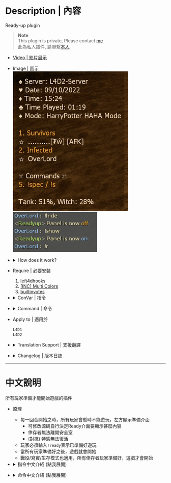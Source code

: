 # Description | 內容
Ready-up plugin

> __Note__ <br/>
This plugin is private, Please contact [me](https://github.com/fbef0102/Game-Private_Plugin#私人插件列表-private-plugins-list)<br/>
此為私人插件, 請聯繫[本人](https://github.com/fbef0102/Game-Private_Plugin#私人插件列表-private-plugins-list)

* [Video | 影片展示](https://youtu.be/AOVQpSg1Kqg)

* Image | 圖示
	<br/>![readyup_1](image/readyup_1.jpg)
	<br/>![readyup_2](image/readyup_2.jpg)

* <details><summary>How does it work?</summary>

	* When new round begins, freeze all survivors and infecteds, and display readyup hud
		* Survivors can not leave saferoom
		* (Versus) Infected can not spawn
	* Players have to type ```!ready``` to mark as ready
	* Once everyone is ready, the game starts
	* Type ```!hide``` or ```!show``` to close or open readyup hud
	* This Plugin also work in coop/realism mode
</details>

* Require | 必要安裝
	1. [left4dhooks](https://forums.alliedmods.net/showthread.php?t=321696)
	2. [[INC] Multi Colors](https://github.com/fbef0102/L4D1_2-Plugins/releases/tag/Multi-Colors)
	3. [builtinvotes](https://github.com/fbef0102/Game-Private_Plugin/releases/tag/builtinvotes)

* <details><summary>ConVar | 指令</summary>

	* cfg/sourcemod/readyup.cfg
		```php
		// Configname to display on the ready-up panel
		l4d_ready_cfg_name "HarryPotter HAHA Mode"

		// Prevent SI from having spawns during ready-up
		l4d_ready_disable_spawns "0"
		
		// Freeze the survivors during ready-up.  When unfrozen they are unable to leave the saferoom but can move freely inside
		l4d_ready_survivor_freeze "0"

		// Maximum number of spectator players to show on the ready-up panel.
		l4d_ready_max_players "8"

		// Number of seconds to count down before the round goes live.
		l4d_ready_delay "3"

		// Enable sound during countdown & on live
		l4d_ready_enable_sound "1"

		// The sound that plays when a round goes on countdown
		l4d_ready_countdown_sound "ambient/alarms/klaxon1.wav"

		// The sound that plays when a round goes live
		l4d_ready_live_sound "ambient/explosions/explode_3.wav"

		// Enable random moustachio chuckle during countdown
		l4d_ready_chuckle "0"

		// Display secret trophy on player's head when ready (survivor only)
		l4d_ready_secret "1"
		```
</details>

* <details><summary>Command | 命令</summary>

	* **Mark yourself as ready for the round to go live**
		```php
		sm_ready
		sm_r
		```
		or
		```php
		Press F1
		```

	* **Mark yourself as not ready if you have set yourself as ready**
		```php
		sm_unready
		sm_nr
		```
		or
		```php
		Press F2
		```
		
	* **Toggle your ready status**
		```php
		sm_toggleready
		```

	* **Hides the ready-up panel so other menus can be seen**
		```php
		sm_hide
		```

	* **Shows a hidden ready-up panel**
		```php
		sm_show
		```

	* **Return to a valid saferoom spawn if you get stuck during an unfrozen ready-up period**
		```php
		sm_return
		```

	* **Forces the round to start regardless of player ready status.  Players can unready to stop a force**
		```php
		sm_forcestart
		sm_fs
		```
</details>

* Apply to | 適用於
	```
	L4D1
	L4D2
	```
	
* <details><summary>Translation Support | 支援翻譯</summary>

	```
	English
	繁體中文
	简体中文
	```
</details>

* <details><summary>Changelog | 版本日誌</summary>

	* v1.2h (2024-1-23)
		* Remove Caster

	* v1.1h (2023-2-27)
		* Translation Support

	* v1.0h
		* Individual plugin

	* 10.2.3
	    * [Original Work by CanadaRox, Target](https://github.com/SirPlease/L4D2-Competitive-Rework/blob/master/addons/sourcemod/scripting/readyup.sp)
</details>

- - - -
# 中文說明
所有玩家準備才能開始遊戲的插件

* 原理
	* 每一回合開始之時，所有玩家會暫時不能遊玩，左方顯示準備介面
		* 可修改源碼自行決定Ready介面要顯示甚麼內容
		* 倖存者無法離開安全室
		* (對抗) 特感無法復活
	* 玩家必須輸入```!ready```表示已準備好遊玩
	* 當所有玩家準備好之後，遊戲就會開始
	* 戰役/寫實/生存模式也適用，所有倖存者玩家準備好，遊戲才會開始

* <details><summary>指令中文介紹 (點我展開)</summary>

	* cfg/sourcemod/readyup.cfg
		```php
		// 在Ready介面上顯示的模式名稱
		l4d_ready_cfg_name "HarryPotter HAHA Mode"

		// 為1時，準備期間特感無法進入靈魂狀態
		l4d_ready_disable_spawns "0"
		
		// 1=準備期間倖存者無法移動
		// 0=準備期間倖存者可以自由移動但不能出去安全室外
		l4d_ready_survivor_freeze "0"

		// 在Ready介面上最多能顯示的旁觀者玩家數量
		l4d_ready_max_players "8"

		// 所有玩家準備好之後倒數3秒開始
		l4d_ready_delay "3"

		// 為1時，準備倒數會有音效
		l4d_ready_enable_sound "1"

		// 倒數 - 音效檔案 (路徑相對於 sound 資料夾)
		l4d_ready_countdown_sound "ambient/alarms/klaxon1.wav"

		// 倒數結束 - 音效檔案 (路徑相對於 sound 資料夾)
		l4d_ready_live_sound "ambient/explosions/explode_3.wav"

		// 為1時，隨機播放倒數結束的音效 (小胡子音效)
		l4d_ready_chuckle "0"

		// 玩家準備時頭上顯示秘密的獎盃圖案 (只限倖存者)
		l4d_ready_secret "1"
		```
</details>

* <details><summary>命令中文介紹 (點我展開)</summary>

	* **標記你為準備**
		```php
		sm_ready
		sm_r
		```
		or
		```php
		Press F1
		```

	* **標記你為未準備**
		```php
		sm_unready
		sm_nr
		```
		or
		```php
		Press F2
		```
		
	* **標記你為準備或未準備**
		```php
		sm_toggleready
		```
		```

	* **隱藏Ready介面 (方便玩家打開其他介面)**
		```php
		sm_hide
		```

	* **顯示Ready介面**
		```php
		sm_show
		```

	* **準備期間傳送回安全室 (以防倖存者卡住)**
		```php
		sm_return
		```

	* **管理員輸入可以強制開始遊戲 (權限: ADMFLAG_BAN)**
	* **玩家投票強制開始**
		```php
		sm_forcestart
		sm_fs
		```
</details>
